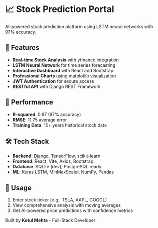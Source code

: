 ﻿# 📈 Stock Prediction Portal

AI-powered stock prediction platform using LSTM neural networks with 97% accuracy.

## 🌟 Features
- **Real-time Stock Analysis** with yfinance integration
- **LSTM Neural Network** for time series forecasting
- **Interactive Dashboard** with React and Bootstrap
- **Professional Charts** using matplotlib visualization
- **JWT Authentication** for secure access
- **RESTful API** with Django REST Framework

## 🚀 Performance
- **R-squared**: 0.97 (97% accuracy)
- **RMSE**: 11.75 average error
- **Training Data**: 10+ years historical stock data

## 🛠️ Tech Stack
- **Backend**: Django, TensorFlow, scikit-learn
- **Frontend**: React, Vite, Axios, Bootstrap
- **Database**: SQLite (dev), PostgreSQL ready
- **ML**: Keras LSTM, MinMaxScaler, NumPy, Pandas

## 📱 Usage
1. Enter stock ticker (e.g., TSLA, AAPL, GOOGL)
2. View comprehensive analysis with moving averages
3. Get AI-powered price predictions with confidence metrics

Built by **Ketul Mehta** - Full-Stack Developer 

